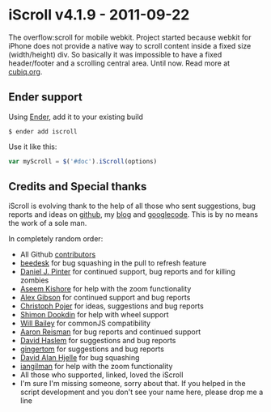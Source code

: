 iScroll v4.1.9 - 2011-09-22
===========================

The overflow:scroll for mobile webkit. Project started because webkit for iPhone does not provide a native way to scroll content inside a fixed size (width/height) div. So basically it was impossible to have a fixed header/footer and a scrolling central area. Until now. Read more at [cubiq.org](http://cubiq.org).

## Ender support
Using [Ender](http://ender.no.de), add it to your existing build

    $ ender add iscroll

Use it like this:

``` js
var myScroll = $('#doc').iScroll(options)
```

## Credits and Special thanks
iScroll is evolving thank to the help of all those who sent suggestions, bug reports and ideas on [github](https://github.com/cubiq/iscroll), my [blog](http://cubiq.org) and [googlecode](http://code.google.com/p/iscroll-js/). This is by no means the work of a sole man.

In completely random order:

- All Github [contributors](https://github.com/cubiq/iscroll/contributors)
- [beedesk](http://beedesk.com) for bug squashing in the pull to refresh feature
- [Daniel J. Pinter](http://twitter.com/#!/HeadDZombie) for continued support, bug reports and for killing zombies
- [Aseem Kishore](http://about.me/aseemk) for help with the zoom functionality
- [Alex Gibson](http://miniapps.co.uk/) for continued support and bug reports
- [Christoph Pojer](http://cpojer.net) for ideas, suggestions and bug reports
- [Shimon Dookdin](https://github.com/shimondoodkin) for help with wheel support
- [Will Bailey](http://blog.thirtymontgomery.com/) for commonJS compatibility
- [Aaron Reisman](https://github.com/lifeiscontent) for bug reports and continued support
- [David Haslem](https://github.com/therabidbanana) for suggestions and bug reports
- [gingertom](https://github.com/gingertom) for suggestions and bug reports
- [David Alan Hjelle](https://github.com/dahjelle) for bug squashing
- [iangilman](https://github.com/iangilman) for help with the zoom functionality
- All those who supported, linked, loved the iScroll
- I'm sure I'm missing someone, sorry about that. If you helped in the script development and you don't see your name here, please drop me a line
